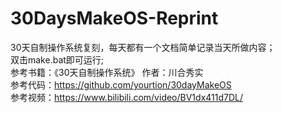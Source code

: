 # 30DaysMakeOS-Reprint
30天自制操作系统复刻，每天都有一个文档简单记录当天所做内容；<br>
双击make.bat即可运行; <br>
参考书籍：《30天自制操作系统》 作者：川合秀实 <br>
参考代码：https://github.com/yourtion/30dayMakeOS <br>
参考视频：https://www.bilibili.com/video/BV1dx411d7DL/
